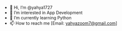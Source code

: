 - 👋 Hi, I’m @yahya1727
- 👀 I’m interested in App Development
- 🌱 I’m currently learning Python
- 📫 How to reach me [Email: yahyazoom7@gmail.com]

<!---
yahya1727/yahya1727 is a ✨ special ✨ repository because its `README.md` (this file) appears on your GitHub profile.
You can click the Preview link to take a look at your changes.
--->
